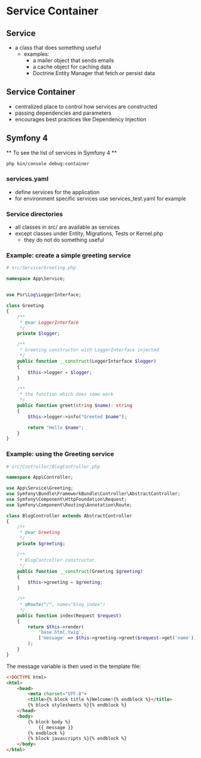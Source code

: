 # Service Container

## Service
- a class that does something useful
	- examples:
		- a mailer object that sends emails
		- a cache object for caching data
		- Doctrine Entity Manager that fetch or persist data

## Service Container
- centralized place to control how services are constructed
- passing dependencies and parameters
- encourages best practices like Dependency Injection

## Symfony 4
** To see the list of services in Symfony 4 **
```bash
php bin/console debug:container
```

### services.yaml
- define services for the application
- for environment specific services use services_test.yaml for example

### Service directories
- all classes in src/ are available as services
- except classes under Entity, Migrations, Tests or Kernel.php
	- they do not do something useful

### Example: create a simple greeting service

```php
# src/Service/Greeting.php

namespace App\Service;


use Psr\Log\LoggerInterface;

class Greeting
{
    /**
     * @var LoggerInterface
     */
    private $logger;

    /**
     * Greeting constructor with LoggerInterface injected
     */
    public function __construct(LoggerInterface $logger)
    {
        $this->logger = $logger;
    }

    /**
     * the function which does some work
     */
    public function greet(string $name): string
    {
        $this->logger->info("Greeted $name");

        return "Hello $name";
    }
}
```

### Example: using the Greeting service

```php
# src/Controller/BlogController.php

namespace App\Controller;

use App\Service\Greeting;
use Symfony\Bundle\FrameworkBundle\Controller\AbstractController;
use Symfony\Component\HttpFoundation\Request;
use Symfony\Component\Routing\Annotation\Route;

class BlogController extends AbstractController
{
    /**
     * @var Greeting
     */
    private $greeting;

    /**
     * BlogController constructor.
     */
    public function __construct(Greeting $greeting)
    {
        $this->greeting = $greeting;
    }

    /**
     * @Route("/", name="blog_index")
     */
    public function index(Request $request)
    {
        return $this->render(
            'base.html.twig',
            ['message' => $this->greeting->greet($request->get('name'))]
        );
    }
}
```

The message variable is then used in the template file:

```html
<!DOCTYPE html>
<html>
    <head>
        <meta charset="UTF-8">
        <title>{% block title %}Welcome!{% endblock %}</title>
        {% block stylesheets %}{% endblock %}
    </head>
    <body>
        {% block body %}
            {{ message }}
        {% endblock %}
        {% block javascripts %}{% endblock %}
    </body>
</html>
```